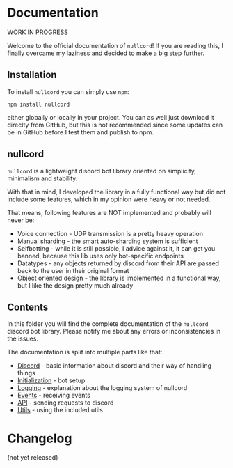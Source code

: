 # Documentation

WORK IN PROGRESS

Welcome to the official documentation of `nullcord`!
If you are reading this, I finally overcame
my laziness and decided to make a big step further.

## Installation
To install `nullcord` you can simply use `npm`:
```
npm install nullcord
```
either globally or locally in your project.
You can as well just download it direclty
from GitHub, but this is not recommended
since some updates can be in GitHub
before I test them and publish to npm.

## nullcord
`nullcord` is a lightweight discord bot library
oriented on simplicity, minimalism and stability.

With that in mind, I developed the library in a fully
functional way but did not include some features,
which in my opinion were heavy or not needed.

That means, following features are NOT implemented
and probably will never be:
* Voice connection - UDP transmission is
a pretty heavy operation
* Manual sharding - the smart auto-sharding
system is sufficient
* Selfbotting - while it is still possible,
I advice against it, it can get you banned,
because this lib uses only bot-specific endpoints
* Datatypes - any objects returned by discord
from their API are passed back to the user in their
original format
* Object oriented design - the library is
implemented in a functional way, but I like the design
pretty much already

## Contents
In this folder you will find the complete documentation
of the `nullcord` discord bot library. Please notify me
about any errors or inconsistencies in the issues.

The documentation is split into multiple parts like that:
* [Discord](00_discord.md) - basic information about discord
and their way of handling things
* [Initialization](01_init.md) - bot setup
* [Logging](02_logging.md) - explanation about
the logging system of nullcord
* [Events](03_events.md) - receiving events
* [API](04_api.md) - sending requests to discord
* [Utils](05_utils.md) - using the included utils

# Changelog
(not yet released)
